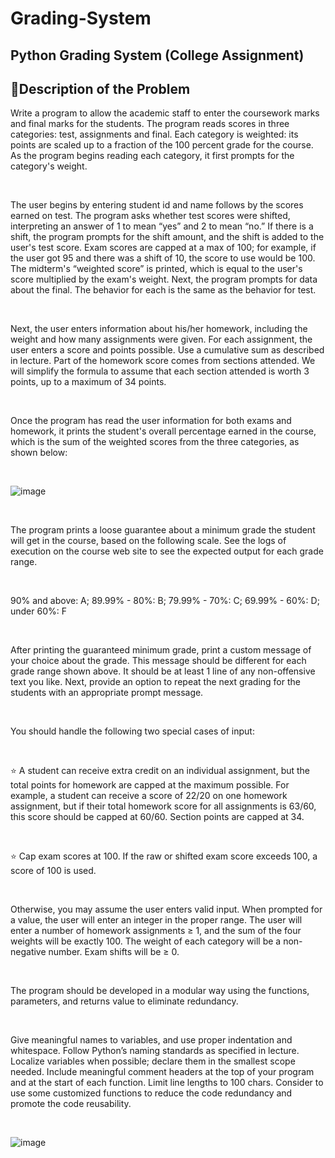 # Grading-System
Python Grading System (College Assignment)
----------------------------------------------------

## 📄Description of the Problem

Write a program to allow the academic staff to enter the coursework marks and final marks for 
the students. The program reads scores in three categories: test, assignments and final. Each 
category is weighted: its points are scaled up to a fraction of the 100 percent grade for the 
course. As the program begins reading each category, it first prompts for the category's weight.

</br>

The user begins by entering student id and name follows by the scores earned on test. The 
program asks whether test scores were shifted, interpreting an answer of 1 to mean “yes” and 
2 to mean “no.” If there is a shift, the program prompts for the shift amount, and the shift is 
added to the user's test score. Exam scores are capped at a max of 100; for example, if the user 
got 95 and there was a shift of 10, the score to use would be 100. The midterm's “weighted 
score” is printed, which is equal to the user's score multiplied by the exam's weight. Next, the 
program prompts for data about the final. The behavior for each is the same as the behavior 
for test.

</br>

Next, the user enters information about his/her homework, including the weight and how many 
assignments were given. For each assignment, the user enters a score and points possible. Use 
a cumulative sum as described in lecture. Part of the homework score comes from sections 
attended. We will simplify the formula to assume that each section attended is worth 3 points, 
up to a maximum of 34 points.

</br>

Once the program has read the user information for both exams and homework, it prints the 
student's overall percentage earned in the course, which is the sum of the weighted scores from 
the three categories, as shown below:

</br>

![image](https://user-images.githubusercontent.com/123357802/215338162-1a9ca2d9-0c4f-487f-9444-964457a1b0b9.png)

</br>

The program prints a loose guarantee about a minimum grade the student will get in the course, 
based on the following scale. See the logs of execution on the course web site to see the 
expected output for each grade range.

</br>

 90% and above: A; 89.99% - 80%: B; 79.99% - 70%: C; 69.99% - 60%: D; under 60%: F 
 
</br>
 
After printing the guaranteed minimum grade, print a custom message of your choice about the 
grade. This message should be different for each grade range shown above. It should be at 
least 1 line of any non-offensive text you like. Next, provide an option to repeat the next grading for the students with an appropriate prompt message.

</br>

You should handle the following two special cases of input:

</br>

⭐ A student can receive extra credit on an individual assignment, but the total points for 
homework are capped at the maximum possible. For example, a student can receive a 
score of 22/20 on one homework assignment, but if their total homework score for all 
assignments is 63/60, this score should be capped at 60/60. Section points are capped at 34.

</br>

⭐ Cap exam scores at 100. If the raw or shifted exam score exceeds 100, a score of 100 is 
used.

</br>

Otherwise, you may assume the user enters valid input. When prompted for a value, the user 
will enter an integer in the proper range. The user will enter a number of homework assignments ≥ 1, and the sum of the four weights will be exactly 100. The weight of each 
category will be a non-negative number. Exam shifts will be ≥ 0.

</br>

The program should be developed in a modular way using the functions, parameters, and 
returns value to eliminate redundancy. 

</br>

Give meaningful names to variables, and use proper indentation and whitespace. Follow 
Python’s naming standards as specified in lecture. Localize variables when possible; declare 
them in the smallest scope needed. Include meaningful comment headers at the top of your 
program and at the start of each function. Limit line lengths to 100 chars. Consider to use some 
customized functions to reduce the code redundancy and promote the code reusability.

</br>


![image](https://user-images.githubusercontent.com/123357802/215338216-dac86c6d-481c-4e49-b391-b6707bf63c4d.png)



